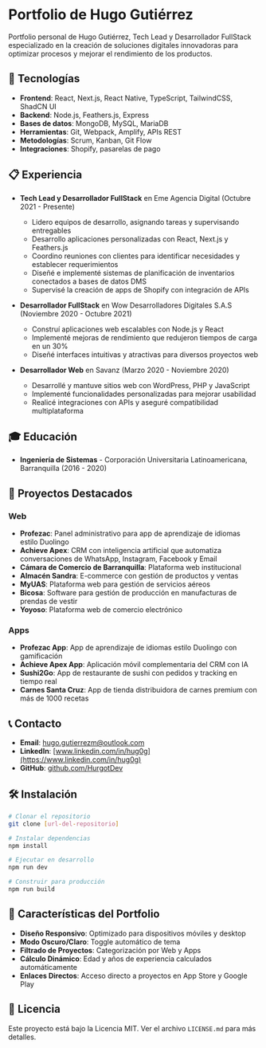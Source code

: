 # Portfolio de Hugo Gutiérrez

Portfolio personal de Hugo Gutiérrez, Tech Lead y Desarrollador FullStack especializado en la creación de soluciones digitales innovadoras para optimizar procesos y mejorar el rendimiento de los productos.

## 🚀 Tecnologías

- **Frontend**: React, Next.js, React Native, TypeScript, TailwindCSS, ShadCN UI
- **Backend**: Node.js, Feathers.js, Express
- **Bases de datos**: MongoDB, MySQL, MariaDB
- **Herramientas**: Git, Webpack, Amplify, APIs REST
- **Metodologías**: Scrum, Kanban, Git Flow
- **Integraciones**: Shopify, pasarelas de pago

## 📋 Experiencia

- **Tech Lead y Desarrollador FullStack** en Eme Agencia Digital (Octubre 2021 - Presente)
  - Lidero equipos de desarrollo, asignando tareas y supervisando entregables
  - Desarrollo aplicaciones personalizadas con React, Next.js y Feathers.js
  - Coordino reuniones con clientes para identificar necesidades y establecer requerimientos
  - Diseñé e implementé sistemas de planificación de inventarios conectados a bases de datos DMS
  - Supervisé la creación de apps de Shopify con integración de APIs

- **Desarrollador FullStack** en Wow Desarrolladores Digitales S.A.S (Noviembre 2020 - Octubre 2021)
  - Construí aplicaciones web escalables con Node.js y React
  - Implementé mejoras de rendimiento que redujeron tiempos de carga en un 30%
  - Diseñé interfaces intuitivas y atractivas para diversos proyectos web

- **Desarrollador Web** en Savanz (Marzo 2020 - Noviembre 2020)
  - Desarrollé y mantuve sitios web con WordPress, PHP y JavaScript
  - Implementé funcionalidades personalizadas para mejorar usabilidad
  - Realicé integraciones con APIs y aseguré compatibilidad multiplataforma

## 🎓 Educación

- **Ingeniería de Sistemas** - Corporación Universitaria Latinoamericana, Barranquilla (2016 - 2020)

## 🌟 Proyectos Destacados

### Web
- **Profezac**: Panel administrativo para app de aprendizaje de idiomas estilo Duolingo
- **Achieve Apex**: CRM con inteligencia artificial que automatiza conversaciones de WhatsApp, Instagram, Facebook y Email
- **Cámara de Comercio de Barranquilla**: Plataforma web institucional
- **Almacén Sandra**: E-commerce con gestión de productos y ventas
- **MyUAS**: Plataforma web para gestión de servicios aéreos
- **Bicosa**: Software para gestión de producción en manufacturas de prendas de vestir
- **Yoyoso**: Plataforma web de comercio electrónico

### Apps
- **Profezac App**: App de aprendizaje de idiomas estilo Duolingo con gamificación
- **Achieve Apex App**: Aplicación móvil complementaria del CRM con IA
- **Sushi2Go**: App de restaurante de sushi con pedidos y tracking en tiempo real
- **Carnes Santa Cruz**: App de tienda distribuidora de carnes premium con más de 1000 recetas

## 📞 Contacto

- **Email**: hugo.gutierrezm@outlook.com
- **LinkedIn**: [www.linkedin.com/in/hug0g](https://www.linkedin.com/in/hug0g)
- **GitHub**: [github.com/HurgotDev](https://github.com/HurgotDev)

## 🛠 Instalación

```bash
# Clonar el repositorio
git clone [url-del-repositorio]

# Instalar dependencias
npm install

# Ejecutar en desarrollo
npm run dev

# Construir para producción
npm run build
```

## 🎨 Características del Portfolio

- **Diseño Responsivo**: Optimizado para dispositivos móviles y desktop
- **Modo Oscuro/Claro**: Toggle automático de tema
- **Filtrado de Proyectos**: Categorización por Web y Apps
- **Cálculo Dinámico**: Edad y años de experiencia calculados automáticamente
- **Enlaces Directos**: Acceso directo a proyectos en App Store y Google Play

## 📄 Licencia

Este proyecto está bajo la Licencia MIT. Ver el archivo `LICENSE.md` para más detalles.
